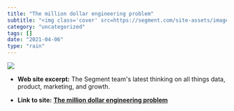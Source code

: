 ```yaml
---
title: "The million dollar engineering problem"
subtitle: "<img class='cover' src=https://segment.com/site-assets/images/og-home.jpg>"
category: "uncategorized"
tags: []
date: "2021-04-06"
type: "rain"
---
```

<img class="cover" src=https://segment.com/site-assets/images/og-home.jpg>



* **Web site excerpt:** The Segment team's latest thinking on all things data, product, marketing, and growth.

* **Link to site:** **[The million dollar engineering problem](https://segment.com/blog/the-million-dollar-eng-problem)**